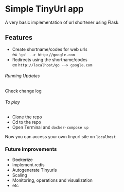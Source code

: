# Simple TinyUrl app

A very basic implementation of url shortener using Flask.

## Features
* Create shortname/codes for web urls  
ex `'go' --> http://google.com`
* Redirects using the shortname/codes  
ex `http://localhost/go --> google.com`

###### Running Updates
Check change log

###### To play
* Clone the repo
* Cd to the repo
* Open Terminal and `docker-compose up`

Now you can access your own tinyurl site on `localhost`

### Future improvements
* ~~Dockerize~~
* ~~Implement redis~~
* Autogenerate Tinyurls
* Scaling
* Monitoring, operations and visualization
* etc
